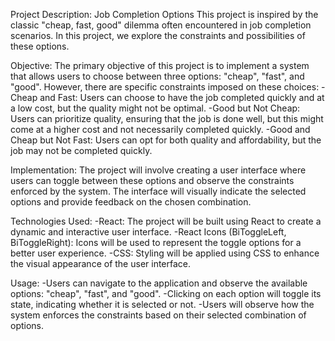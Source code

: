 Project Description: Job Completion Options
This project is inspired by the classic "cheap, fast, good" dilemma often encountered in job completion scenarios. In this project, we explore the constraints and possibilities of these options.

Objective:
The primary objective of this project is to implement a system that allows users to choose between three options: "cheap", "fast", and "good". However, there are specific constraints imposed on these choices:
-Cheap and Fast: Users can choose to have the job completed quickly and at a low cost, but the quality might not be optimal.
-Good but Not Cheap: Users can prioritize quality, ensuring that the job is done well, but this might come at a higher cost and not necessarily completed quickly.
-Good and Cheap but Not Fast: Users can opt for both quality and affordability, but the job may not be completed quickly.

Implementation:
The project will involve creating a user interface where users can toggle between these options and observe the constraints enforced by the system. The interface will visually indicate the selected options and provide feedback on the chosen combination.

Technologies Used:
-React: The project will be built using React to create a dynamic and interactive user interface.
-React Icons (BiToggleLeft, BiToggleRight): Icons will be used to represent the toggle options for a better user experience.
-CSS: Styling will be applied using CSS to enhance the visual appearance of the user interface.

Usage:
-Users can navigate to the application and observe the available options: "cheap", "fast", and "good".
-Clicking on each option will toggle its state, indicating whether it is selected or not.
-Users will observe how the system enforces the constraints based on their selected combination of options.
